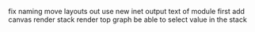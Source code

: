 fix naming
move layouts out
use new inet
output text of module first
add canvas
render stack
render top graph
be able to select value in the stack

